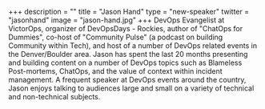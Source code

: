 +++
description = ""
title = "Jason Hand"
type = "new-speaker"
twitter = "jasonhand"
image = "jason-hand.jpg"
+++
DevOps Evangelist at VictorOps, organizer of DevOpsDays - Rockies, author of "ChatOps for Dummies", co-host of "Community Pulse" (a podcast on building Community within Tech), and host of a number of DevOps related events in the Denver/Boulder area. Jason has spent the last 20 months presenting and building content on a number of DevOps topics such as Blameless Post-mortems, ChatOps, and the value of context within incident management. A frequent speaker at DevOps events around the country, Jason enjoys talking to audiences large and small on a variety of technical and non-technical subjects.